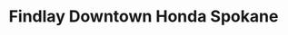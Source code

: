 ---
title: "Findlay Downtown Honda Spokane"
url: /spokane/findlay-downtown-honda-spokane/
shop: car
---